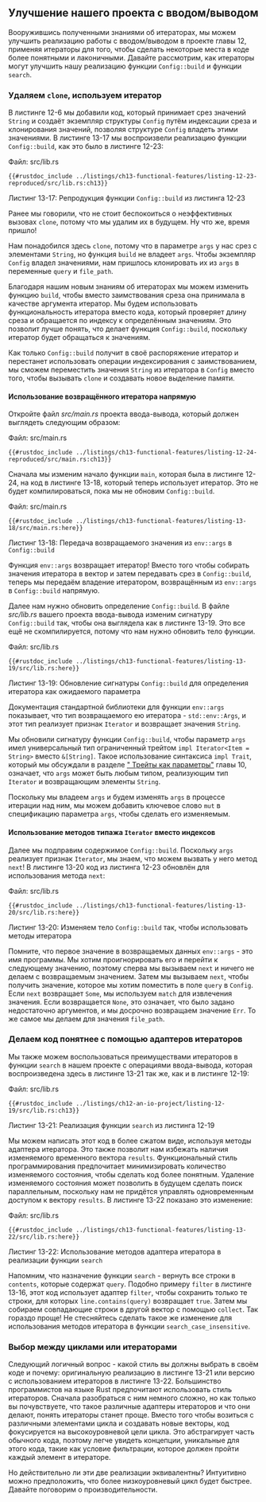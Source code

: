 ## Улучшение нашего проекта с вводом/выводом

Вооружившись полученными знаниями об итераторах, мы можем улучшить реализацию работы с вводом/выводом в проекте главы 12, применяя итераторы для того, чтобы сделать некоторые места в коде более понятными и лаконичными. Давайте рассмотрим, как итераторы могут улучшить нашу реализацию функции `Config::build` и функции `search`.

### Удаляем `clone`, используем итератор

В листинге 12-6 мы добавили код, который принимает срез значений `String` и создаёт экземпляр структуры `Config` путём индексации среза и клонирования значений, позволяя структуре `Config` владеть этими значениями. В листинге 13-17 мы воспроизвели реализацию функции `Config::build`, как это было в листинге 12-23:

<span class="filename">Файл: src/lib.rs</span>

```rust,ignore
{{#rustdoc_include ../listings/ch13-functional-features/listing-12-23-reproduced/src/lib.rs:ch13}}
```

<span class="caption">Листинг 13-17: Репродукция функции <code>Config::build</code> из листинга 12-23</span>

Ранее мы говорили, что не стоит беспокоиться о неэффективных вызовах `clone`, потому что мы удалим их в будущем. Ну что же, время пришло!

Нам понадобился здесь `clone`, потому что в параметре `args` у нас срез с элементами `String`, но функция `build` не владеет `args`. Чтобы экземпляр `Config` владел значениями, нам пришлось клонировать их из `args` в переменные `query` и `file_path`.

Благодаря нашим новым знаниям об итераторах мы можем изменить функцию `build`, чтобы вместо заимствования среза она принимала в качестве аргумента итератор. Мы будем использовать функциональность итератора вместо кода, который проверяет длину среза и обращается по индексу к определённым значениям. Это позволит лучше понять, что делает функция `Config::build`, поскольку итератор будет обращаться к значениям.

Как только `Config::build` получит в своё распоряжение итератор и перестанет использовать операции индексирования с заимствованием, мы сможем переместить значения `String` из итератора в `Config` вместо того, чтобы вызывать `clone` и создавать новое выделение памяти.

#### Использование возвращённого итератора напрямую

Откройте файл *src/main.rs* проекта ввода-вывода, который должен выглядеть следующим образом:

<span class="filename">Файл: src/main.rs</span>

```rust,ignore
{{#rustdoc_include ../listings/ch13-functional-features/listing-12-24-reproduced/src/main.rs:ch13}}
```

Сначала мы изменим начало функции `main`, которая была в листинге 12-24, на код в листинге 13-18, который теперь использует итератор. Это не будет компилироваться, пока мы не обновим `Config::build`.

<span class="filename">Файл: src/main.rs</span>

```rust,ignore,does_not_compile
{{#rustdoc_include ../listings/ch13-functional-features/listing-13-18/src/main.rs:here}}
```

<span class="caption">Листинг 13-18: Передача возвращаемого значения из <code>env::args</code> в <code>Config::build</code></span>

Функция `env::args` возвращает итератор! Вместо того чтобы собирать значения итератора в вектор и затем передавать срез в `Config::build`, теперь мы передаём владение итератором, возвращённым из `env::args` в `Config::build` напрямую.

Далее нам нужно обновить определение `Config::build`. В файле *src/lib.rs* вашего проекта ввода-вывода изменим сигнатуру `Config::build` так, чтобы она выглядела как в листинге 13-19. Это все ещё не скомпилируется, потому что нам нужно обновить тело функции.

<span class="filename">Файл: src/lib.rs</span>

```rust,ignore,does_not_compile
{{#rustdoc_include ../listings/ch13-functional-features/listing-13-19/src/lib.rs:here}}
```

<span class="caption">Листинг 13-19: Обновление сигнатуры <code>Config::build</code> для определения итератора как ожидаемого параметра</span>

Документация стандартной библиотеки для функции `env::args` показывает, что тип возвращаемого ею итератора - `std::env::Args`, и этот тип реализует признак `Iterator` и возвращает значения `String`.

Мы обновили сигнатуру функции `Config::build`, чтобы параметр `args` имел универсальный тип ограниченный трейтом `impl Iterator<Item = String>` вместо `&[String]`. Такое использование синтаксиса `impl Trait`, который мы обсуждали в разделе [" Трейты как параметры"]<!-- ignore --> главы 10, означает, что `args` может быть любым типом, реализующим тип `Iterator` и возвращающим элементы `String`.

Поскольку мы владеем `args` и будем изменять `args` в процессе итерации над ним, мы можем добавить ключевое слово `mut` в спецификацию параметра `args`, чтобы сделать его изменяемым.

#### Использование методов типажа `Iterator` вместо индексов

Далее мы подправим содержимое `Config::build`. Поскольку `args` реализует признак `Iterator`, мы знаем, что можем вызвать у него метод `next`! В листинге 13-20 код из листинга 12-23 обновлён для использования метода `next`:

<span class="filename">Файл: src/lib.rs</span>

```rust,noplayground
{{#rustdoc_include ../listings/ch13-functional-features/listing-13-20/src/lib.rs:here}}
```

<span class="caption">Листинг 13-20: Изменяем тело <code>Config::build</code> так, чтобы использовать методы итератора</span>

Помните, что первое значение в возвращаемых данных `env::args` - это имя программы. Мы хотим проигнорировать его и перейти к следующему значению, поэтому сперва мы вызываем `next` и ничего не делаем с возвращаемым значением. Затем мы вызываем `next`, чтобы получить значение, которое мы хотим поместить в поле `query` в `Config`. Если `next` возвращает `Some`, мы используем `match` для извлечения значения. Если возвращается `None`, это означает, что было задано недостаточно аргументов, и мы досрочно возвращаем значение `Err`. То же самое мы делаем для значения `file_path`.

### Делаем код понятнее с помощью адаптеров итераторов

Мы также можем воспользоваться преимуществами итераторов в функции `search` в нашем проекте с операциями ввода-вывода, которая воспроизведена здесь в листинге 13-21 так же, как и в листинге 12-19:

<span class="filename">Файл: src/lib.rs</span>

```rust,ignore
{{#rustdoc_include ../listings/ch12-an-io-project/listing-12-19/src/lib.rs:ch13}}
```

<span class="caption">Листинг 13-21: Реализация функции <code>search</code> из листинга 12-19</span>

Мы можем написать этот код в более сжатом виде, используя методы адаптера итератора. Это также позволит нам избежать наличия изменяемого временного вектора `results`. Функциональный стиль программирования предпочитает минимизировать количество изменяемого состояния, чтобы сделать код более понятным. Удаление изменяемого состояния может позволить в будущем сделать поиск параллельным, поскольку нам не придётся управлять одновременным доступом к вектору `results`. В листинге 13-22 показано это изменение:

<span class="filename">Файл: src/lib.rs</span>

```rust,ignore
{{#rustdoc_include ../listings/ch13-functional-features/listing-13-22/src/lib.rs:here}}
```

<span class="caption">Листинг 13-22: Использование методов адаптера итератора в реализации функции <code>search</code></span>

Напомним, что назначение функции `search` - вернуть все строки в `contents`, которые содержат `query`. Подобно примеру `filter` в листинге 13-16, этот код использует адаптер `filter`, чтобы сохранить только те строки, для которых `line.contains(query)` возвращает `true`. Затем мы собираем совпадающие строки в другой вектор с помощью `collect`. Так гораздо проще! Не стесняйтесь сделать такое же изменение для использования методов итератора в функции `search_case_insensitive`.

### Выбор между циклами или итераторами

Следующий логичный вопрос - какой стиль вы должны выбрать в своём коде и почему: оригинальную реализацию в листинге 13-21 или версию с использованием итераторов в листинге 13-22. Большинство программистов на языке Rust предпочитают использовать стиль итераторов. Сначала разобраться с ним немного сложно, но как только вы почувствуете, что такое различные адаптеры итераторов и что они делают, понять итераторы станет проще. Вместо того чтобы возиться с различными элементами цикла и создавать новые векторы, код фокусируется на высокоуровневой цели цикла. Это абстрагирует часть обычного кода, поэтому легче увидеть концепции, уникальные для этого кода, такие как условие фильтрации, которое должен пройти каждый элемент в итераторе.

Но действительно ли эти две реализации эквивалентны? Интуитивно можно предположить, что более низкоуровневый цикл будет быстрее. Давайте поговорим о производительности.


[" Трейты как параметры"]: ch10-02-traits.html#traits-as-parameters